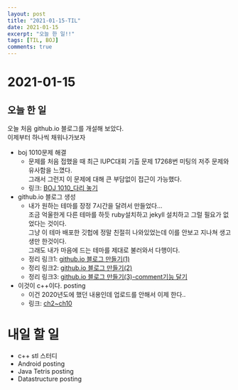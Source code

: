 ```yaml
---
layout: post
title: "2021-01-15-TIL"
date: 2021-01-15
excerpt: "오늘 한 일!!"
tags: [TIL, BOJ]
comments: true
---
```


# 2021-01-15

## 오늘 한 일    

오늘 처음 github.io 블로그를 개설해 보았다.    
이제부터 하나씩 채워나가보자    
- boj 1010문제 해결
    - 문제를 처음 접했을 때 최근 IUPC대회 기출 문제 17268번 미팅의 저주 문제와 유사함을 느꼈다.    
    그래서 그런지 이 문제에 대해 큰 부담없이 접근이 가능했다.
    - 링크: [BOJ 1010_다리 놓기](https://l-zzu-h.tistory.com/entry/BOJ-1010%EB%8B%A4%EB%A6%AC-%EB%86%93%EA%B8%B0)
- github.io 블로그 생성
    - 내가 원하는 테마를 장정 7시간을 달려서 만들었다...    
      조금 억울한게 다른 테마를 하듯 ruby설치하고 jekyll 설치하고 그럴 필요가 없었다는 것이다.     
      그냥 이 테마 배포한 깃헙에 정말 친절히 나와있었는데 이를 안보고 지나쳐 생고생만 한것이다.     
      그래도 내가 마음에 드는 테마를 제대로 불러와서 다행이다.
    - 정리 링크1: [github.io 블로그 만들기(1)](https://l-zzu-h.tistory.com/entry/githubio-%EB%B8%94%EB%A1%9C%EA%B7%B8-%EB%A7%8C%EB%93%A4%EA%B8%B01)
    - 정리 링크2: [github.io 블로그 만들기(2)](https://l-zzu-h.tistory.com/entry/githubio-%EB%B8%94%EB%A1%9C%EA%B7%B8-%EB%A7%8C%EB%93%A4%EA%B8%B02)
    - 정리 링크3: [github.io 블로그 만들기(3)-comment기능 달기](https://l-zzu-h.tistory.com/entry/githubio-%EB%B8%94%EB%A1%9C%EA%B7%B8-%EB%A7%8C%EB%93%A4%EA%B8%B03-comment-%EA%B8%B0%EB%8A%A5-%EC%B6%94%EA%B0%80%ED%95%98%EA%B8%B0)
- 이것이 c++이다. posting
  - 이건 2020년도에 했던 내용인데 업로드를 안해서 이제 한다..
  - 링크: [ch2~ch10](https://l-zzu-h.tistory.com/category/C%2B%2B/%EC%9D%B4%EA%B2%83%EC%9D%B4%20C%2B%2B%EC%9D%B4%EB%8B%A4.)

# 내일 할 일
- c++ stl 스터디
- Android posting
- Java Tetris posting
- Datastructure posting

